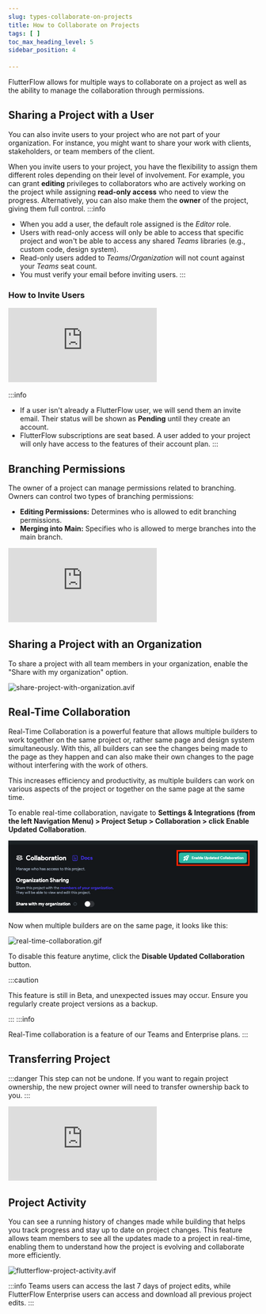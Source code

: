 ```yaml
---
slug: types-collaborate-on-projects
title: How to Collaborate on Projects
tags: [ ]
toc_max_heading_level: 5
sidebar_position: 4

---
```


FlutterFlow allows for multiple ways to collaborate on a project as well as the
ability to manage the collaboration through permissions.

## Sharing a Project with a User

You can also invite users to your project who are not part of your organization.
For instance, you might want to share your work with clients, stakeholders, or
team members of the client.

When you invite users to your project, you have the flexibility to assign them
different roles depending on their level of involvement. For example, you can
grant **editing** privileges to collaborators who are actively working on the
project while assigning **read-only access** who need to view the progress.
Alternatively, you can also make them the **owner** of the project, giving them full
control.
:::info

- When you add a user, the default role assigned is the *Editor* role.
- Users with read-only access will only be able to access that specific project
  and won't be able to access any shared *Teams* libraries (e.g., custom code,
  design system).
- Read-only users added to *Teams*/*Organization* will not count against your
  *Teams* seat count.
- You must verify your email before inviting users.
  :::

### How to Invite Users

<div class="arcade-container" style={{
    position: 'relative',
    paddingBottom: 'calc(56.67989417989418% + 41px)', // Keeps the aspect ratio and additional padding
    height: 0,
    width: '100%'
}}>
    <iframe 
        src="https://demo.arcade.software/9XkpLuC3tpiFFapWi7ao?embed&show_copy_link=true"
        title="Sharing a Project with a User"
        style={{
            position: 'absolute',
            top: 0,
            left: 0,
            width: '100%',
            height: '100%',
            colorScheme: 'light',
        }}
        frameborder="0"
        loading="lazy"
        webkitAllowFullScreen
        mozAllowFullScreen
        allowFullScreen
        allow="clipboard-write">
    </iframe>
</div>


:::info

- If a user isn't already a FlutterFlow user, we will send them an invite email.
  Their status will be shown as **Pending** until they create an account.
- FlutterFlow subscriptions are seat based. A user added to your project will
  only have access to the features of their account plan.
  :::

## Branching Permissions

The owner of a project can manage permissions related to branching. Owners can
control two types of branching permissions:

- **Editing Permissions:** Determines who is allowed to edit branching permissions.
- **Merging into Main:** Specifies who is allowed to merge branches into the main
  branch.

<div style={{
    position: 'relative',
    paddingBottom: 'calc(56.67989417989418% + 41px)', // Correctly maintaining the aspect ratio with additional padding
    height: 0,
    width: '100%'
}}>
    <iframe 
        src="https://demo.arcade.software/P5MgPJuBBeaIm7dfEjqI?embed&show_copy_link=true"
        title="Branching Permissions"
        style={{
            position: 'absolute',
            top: 0,
            left: 0,
            width: '100%',
            height: '100%',
            colorScheme: 'light'
        }}
        frameBorder="0"
        loading="lazy"
        webkitAllowFullScreen
        mozAllowFullScreen
        allowFullScreen
        allow="clipboard-write">
    </iframe>
</div>

## Sharing a Project with an Organization

To share a project with all team members in your organization, enable the "Share
with my organization" option.

![share-project-with-organization.avif](..%2F..%2F..%2Fstatic%2Fimg%2Fshare-project-with-organization.avif)

## Real-Time Collaboration

Real-Time Collaboration is a powerful feature that allows multiple builders to
work together on the same project or, rather same page and design system
simultaneously. With this, all builders can see the changes being made to the
page as they happen and can also make their own changes to the page without
interfering with the work of others.

This increases efficiency and productivity, as multiple builders can work on
various aspects of the project or together on the same page at the same time.

To enable real-time collaboration, navigate to **Settings & Integrations (from the
left Navigation Menu) > Project Setup > Collaboration > click Enable Updated
Collaboration**.

![realtime-collaboration-setup.png](..%2F..%2F..%2Fstatic%2Fimg%2Frealtime-collaboration-setup.png)

Now when multiple builders are on the same page, it looks like this:

![real-time-collaboration.gif](..%2F..%2F..%2Fstatic%2Fimg%2Freal-time-collaboration.gif)

To disable this feature anytime, click the **Disable Updated Collaboration** button.

:::caution

This feature is still in Beta, and unexpected issues may occur. Ensure you
  regularly create project versions as a backup.

<!-- TODO - Add link to versioning -->
:::
:::info

Real-Time collaboration is a feature of our Teams and Enterprise plans.
  :::

## Transferring Project

:::danger
This step can not be undone. If you want to regain project ownership, the new
project owner will need to transfer ownership back to you.
:::

<div class ="arcade-container" style={{
    position: 'relative',
    paddingBottom: 'calc(56.67989417989418% + 41px)', // Maintain aspect ratio plus extra padding
    height: 0,
    width: '100%'
}}>
    <iframe 
        src="https://demo.arcade.software/hUnKMJ7eqD81SRHkxEmt?embed&show_copy_link=true"
        title="Transferring Project"
        style={{
            position: 'absolute',
            top: 0,
            left: 0,
            width: '100%',
            height: '100%',
            colorScheme: 'light'
        }}
        frameBorder="0"
        loading="lazy"
        webkitAllowFullScreen
        mozAllowFullScreen
        allowFullScreen
        allow="clipboard-write">
    </iframe>
</div>

## Project Activity

You can see a running history of changes made while building that helps you
track progress and stay up to date on project changes. This feature allows team
members to see all the updates made to a project in real-time, enabling them to
understand how the project is evolving and collaborate more efficiently.

![flutterflow-project-activity.avif](..%2F..%2F..%2Fstatic%2Fimg%2Fflutterflow-project-activity.avif)

:::info
Teams users can access the last 7 days of project edits, while FlutterFlow
Enterprise users can access and download all previous project edits.
:::